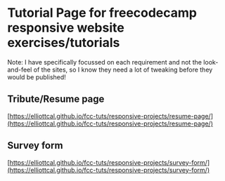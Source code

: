 # Tutorial Page for freecodecamp responsive website exercises/tutorials
Note: I have specifically focussed on each requirement and not the look-and-feel of the sites, so I know they need a lot of tweaking before they would be published!

## Tribute/Resume page
[https://elliottcal.github.io/fcc-tuts/responsive-projects/resume-page/](https://elliottcal.github.io/fcc-tuts/responsive-projects/resume-page/)

## Survey form
[https://elliottcal.github.io/fcc-tuts/responsive-projects/survey-form/](https://elliottcal.github.io/fcc-tuts/responsive-projects/survey-form/)
